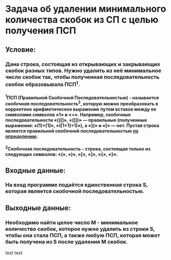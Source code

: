 # Задача об удалении минимального количества скобок из СП с целью получения ПСП
## Условие:
### Дана строка, состоящая из открывающих и закрывающих скобок разных типов. Нужно удалить из неё минимальное число скобок так, чтобы полученная последовательность скобок образовывала **ПСП**<sup>1</sup>.
#### <sup>1</sup>ПСП (Правильной Скобочной Последовательностью) - называется *скобочная последовательность*<sup>2</sup>, которую можно преобразовать в корректное арифметическое выражение путем вставок между ее символами символов «1» и «+». Например, скобочные последовательности «()[]», «([])» — правильные (полученные выражения: «(1)+[1]», «([1+1]+1)»), а «](» и «[» — нет. Пустая строка является правильной скобочной последовательностью <ins>по определению</ins>.
#### <sup>2</sup>Скобочная последовательность - строка, состоящая только из следующих символов: «(», «)», «[», «]», «{», «}».
## Входные данные:
### На вход программе подаётся единственная строка S, которая является скобочной последовательностью.
## Выходные данные:
### Необходимо найти целое число M - минимальное количество скобок, которое нужно удалить из строки S, чтобы она стала ПСП, а также любую ПСП, которая может быть получена из S после удаления M скобок.
test text

